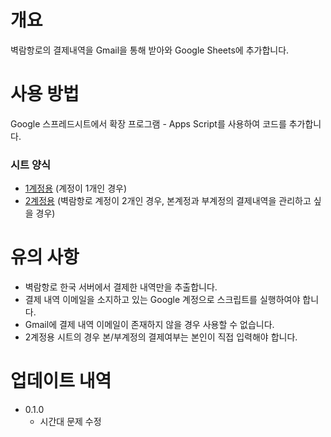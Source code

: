 # 개요

벽람항로의 결제내역을 Gmail을 통해 받아와 Google Sheets에 추가합니다.

# 사용 방법

Google 스프레드시트에서 확장 프로그램 - Apps Script를 사용하여 코드를 추가합니다.
<br>

### 시트 양식

- [1계정용](https://docs.google.com/spreadsheets/d/1Q4tSpspTzBAjndvBI2WACsjHvfCYaS-lMYnJeGVbaSs/edit?usp=sharing) (계정이 1개인 경우)
- [2계정용](https://docs.google.com/spreadsheets/d/1jchQEnI8grjWwFmCWn_hxJg3HQsCYYBvM748pmlI21U/edit?usp=sharing)   (벽람항로 계정이 2개인 경우, 본계정과 부계정의 결제내역을 관리하고 싶을 경우)

# 유의 사항

- 벽람항로 한국 서버에서 결제한 내역만을 추출합니다.
- 결제 내역 이메일을 소지하고 있는 Google 계정으로 스크립트를 실행하여야 합니다.
- Gmail에 결제 내역 이메일이 존재하지 않을 경우 사용할 수 없습니다.
- 2계정용 시트의 경우 본/부계정의 결제여부는 본인이 직접 입력해야 합니다.

# 업데이트 내역

- 0.1.0
  - 시간대 문제 수정
